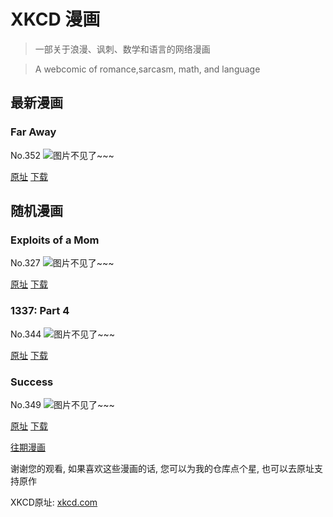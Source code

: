 # XKCD 漫画


> 一部关于浪漫、讽刺、数学和语言的网络漫画

> A webcomic of romance,sarcasm, math, and language


## 最新漫画
### Far Away
No.352
![图片不见了~~~](https://imgs.xkcd.com/comics/far_away.png)

[原址](https://xkcd.com//352) [下载](https://imgs.xkcd.com/comics/far_away.png)



## 随机漫画
### Exploits of a Mom
No.327
![图片不见了~~~](https://imgs.xkcd.com/comics/exploits_of_a_mom.png)

[原址](https://xkcd.com//327) [下载](https://imgs.xkcd.com/comics/exploits_of_a_mom.png)



### 1337: Part 4
No.344
![图片不见了~~~](https://imgs.xkcd.com/comics/1337_part_4.png)

[原址](https://xkcd.com//344) [下载](https://imgs.xkcd.com/comics/1337_part_4.png)



### Success
No.349
![图片不见了~~~](https://imgs.xkcd.com/comics/success.png)

[原址](https://xkcd.com//349) [下载](https://imgs.xkcd.com/comics/success.png)



[往期漫画](image/)

谢谢您的观看, 如果喜欢这些漫画的话, 
您可以为我的仓库点个星, 也可以去原址支持原作

XKCD原址: [xkcd.com](https://xkcd.com)

